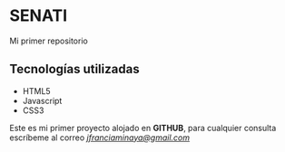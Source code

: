 # SENATI
Mi primer repositorio

## Tecnologías utilizadas
 - HTML5
 - Javascript
 - CSS3

Este es mi primer proyecto alojado en **GITHUB**, para cualquier consulta escríbeme al correo *jfranciaminaya@gmail.com*
